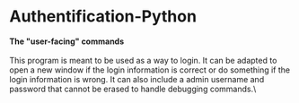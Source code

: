 # Authentification-Python
**The "user-facing" commands**\
\
This program is meant to be used as a way to login. It can be adapted to open a new window if the login information is correct or do something if the login information is wrong. It can also include a admin username and password that cannot be erased to handle debugging commands.\
